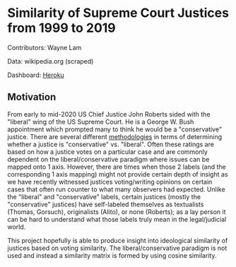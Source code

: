 # Similarity of Supreme Court Justices from 1999 to 2019
Contributors: Wayne Lam

Data: wikipedia.org (scraped)

Dashboard: [Heroku](https://scotusdashboard.herokuapp.com/)

## Motivation
From early to mid-2020 US Chief Justice John Roberts sided with the "liberal" wing of the US Supreme Court.  He is a George W. Bush appointment which prompted many to think he would be a "conservative" justice.  There are several different [methodologies](https://en.wikipedia.org/wiki/Ideological_leanings_of_United_States_Supreme_Court_justices) in terms of determining whether a justice is "conservative" vs. "liberal".  Often these ratings are based on how a justice votes on a particular case and are commonly dependent on the liberal/conservative paradigm where issues can be mapped onto 1 axis.  However, there are times when those 2 labels (and the corresponding 1 axis mapping) might not provide certain depth of insight as we have recently witnessed justices voting/writing opinions on certain cases that often run counter to what many observers had expected.  Unlike the "liberal" and "conservative" labels, certain justices (mostly the "conservative" justices) have self-labeled themselves as textualists (Thomas, Gorsuch), originalists (Alito), or none (Roberts); as a lay person it can be hard to understand what those labels truly mean in the legal/judicial world.

This project hopefully is able to produce insight into ideological similarity of justices based on voting similarity.  The liberal/conservative paradigm is not used and instead a similarity matrix is formed by using cosine similarity.
